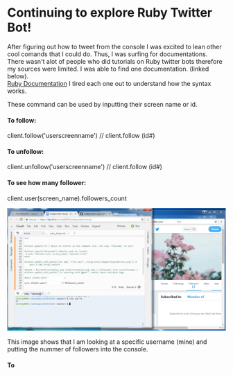 # Continuing to explore Ruby Twitter Bot! 

After figuring out how to tweet from the console I was excited to lean other cool comands that I could do. Thus, I was surfing for documentations. There wasn't alot of people who did tutorials on Ruby twitter bots therefore my sources were limited. I was able to find one documentation. (linked below).  
[Ruby Documentation](http://www.rubydoc.info/gems/twitter) I tired each one out to understand how the syntax works.

These command can be used by inputting their screen name or id. 

#### To follow: 
client.follow('userscreenname') // client.follow (id#)

#### To unfollow: 
client.unfollow('userscreenname') // client.follow (id#)


#### To see how many follower: 
client.user(screen_name).followers_count

<img src="../images/followers.png"> 

This image shows that I am looking at a specific username (mine) and putting the nummer of followers into the console.

#### To 






